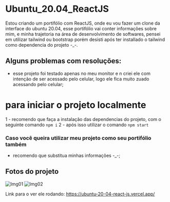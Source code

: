 
# Ubuntu_20.04_ReactJS

Estou criando um portifólio com ReactJS, onde eu vou fazer um clone da interface do ubuntu 20.04,
esse portifólio vai conter informações sobre mim, e minha trajetoria na área de desenvolvimento de softwares, pensei em utilizar tailwind ou bootstrap porém desisti após ter installado o tailwind como dependencia do projeto -_-.

## Alguns problemas com resoluções: 

- esse projeto foi testado apenas no meu monitor e n criei ele com intenção de ser acessado pelo celular, logo ele fica muito zuado acessando pelo celular;


# para iniciar o projeto localmente

1 - recomendo que faça a instalação das dependencias do projeto, com o seguinte comando `npm i`
2 - após isso utilizar o comando `npm start`


### Caso você queira utilizar meu projeto como seu portifólio também

- recomendo que substitua minhas informações -_-;

## Fotos do projeto

![Img01](https://i.pinimg.com/originals/01/44/f5/0144f5017362429f5d42e235b230b430.jpg)
![Img02](https://i.pinimg.com/originals/66/c5/64/66c564d4dcd1f769960e574017d7e4ed.jpg)


Link para o ver ele rodando: https://ubuntu-20-04-react-js.vercel.app/
